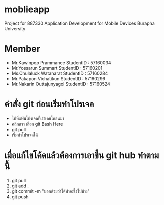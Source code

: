 # moblieapp
Project for 887330 Application Development for Mobile Devices
Burapha University
# Member
- Mr.Kawinpop Prammanee     StudentID : 57160034
- Mr.Yossarun Summart       StudentID : 57160201
- Ms.Chulaluck Watanarat    StudentID : 57160284
- Mr.Pakapon Vichatikun     StudentID : 57160296
- Mr.Nakarin Outtajunyagol  StudentID : 57160524

# คำสั่ง git ก่อนเริ่มทำโปรเจค
- ไปที่แฟ้มโปรเจคที่เราเคยโคลนมา
- คลิกขวา เลือก git Bash Here
- git pull
- เริ่มทำโปรเจคได้

# เมื่อแก้ไขโค้ดแล้วต้องการเอาขึ้น git hub ทำตามนี้
1. git pull
2. git add .
3. git commit -m "บอกด้วยว่าได้ทำอะไรไปบ้าง"
4. git push 
